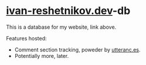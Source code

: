 # [ivan-reshetnikov.dev](https://ivan-reshetnikov.dev)-db

This is a database for my website, link above.

Features hosted:
- Comment section tracking, poweder by [utteranc.es](https://utteranc.es).
- Potentially more, later.
